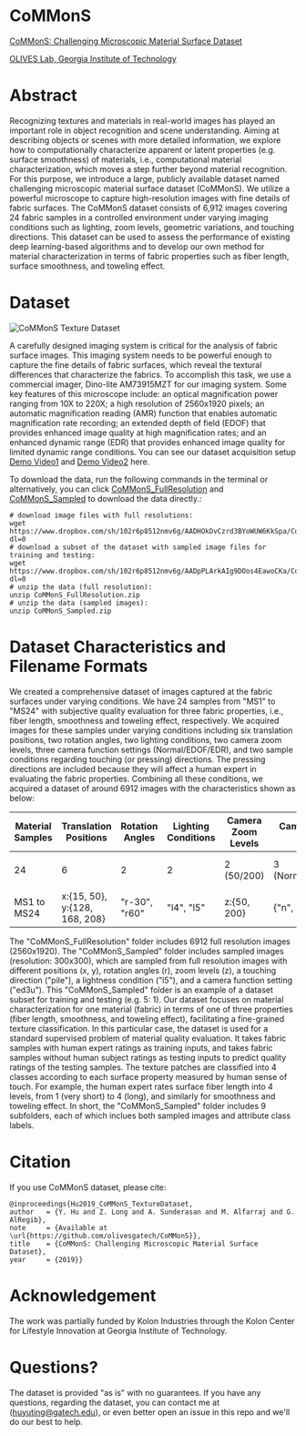 # CoMMonS
[CoMMonS: Challenging Microscopic Material Surface Dataset](https://github.com/olivesgatech/CoMMonS)

[OLIVES Lab, Georgia Institute of Technology](https://ghassanalregib.info/)

# Abstract
Recognizing textures and materials in real-world images has played an important role in object recognition and scene understanding. Aiming at describing objects or scenes with more detailed information, we explore how to computationally characterize apparent or latent properties (e.g. surface smoothness) of materials, i.e., computational material characterization, which moves a step further beyond material recognition. For this purpose, we introduce a large, publicly available dataset named challenging microscopic material surface dataset (CoMMonS). We utilize a powerful microscope to capture high-resolution images with fine details of fabric surfaces. The CoMMonS dataset consists of 6,912 images covering 24 fabric samples in a controlled environment under varying imaging conditions such as lighting, zoom levels, geometric variations, and touching directions. This dataset can be used to assess the performance of existing deep learning-based algorithms and to develop our own method for material characterization in terms of fabric properties such as fiber length, surface smoothness, and toweling effect.

# Dataset

![CoMMonS Texture Dataset](https://github.com/yutinghu/CoMMonS/blob/master/thumbnail_commonsdataset.png)

A carefully designed imaging system is critical for the analysis of fabric surface images. This imaging system needs to be powerful enough to capture the fine details of fabric surfaces, which reveal the textural differences that characterize the fabrics. To accomplish this task, we use a commercial imager, Dino-lite AM73915MZT for our imaging system. Some key features of this microscope include: an optical magnification power ranging from 10X to 220X; a high resolution of 2560x1920 pixels; an automatic magnification reading (AMR) function that enables automatic magnification rate recording; an extended depth of field (EDOF) that provides enhanced image quality at high magnification rates; and an enhanced dynamic range (EDR) that provides enhanced image quality for limited dynamic range conditions. You can see our dataset acquisition setup [Demo Video1](https://www.dropbox.com/s/9eddk38fakyopap/Setup_video1.mp4?dl=0) and [Demo Video2](https://www.dropbox.com/s/qc9hhikstzo7xsq/Setup_video2.mp4?dl=0) here.

To download the data, run the following commands in the terminal or alternatively, you can click [CoMMonS_FullResolution](https://www.dropbox.com/sh/102r6p8512nmv6g/AADHOkDvCzrd3BYoWUW6KkSpa/CoMMonS_FullResolution.zip?dl=0) and [CoMMonS_Sampled](https://www.dropbox.com/sh/102r6p8512nmv6g/AADpPLArkAIg9DOos4EawoCKa/CoMMonS_Sampled.zip?dl=0) to download the data directly.:
```
# download image files with full resolutions: 
wget https://www.dropbox.com/sh/102r6p8512nmv6g/AADHOkDvCzrd3BYoWUW6KkSpa/CoMMonS_FullResolution.zip?dl=0
# download a subset of the dataset with sampled image files for training and testing: 
wget https://www.dropbox.com/sh/102r6p8512nmv6g/AADpPLArkAIg9DOos4EawoCKa/CoMMonS_Sampled.zip?dl=0
# unzip the data (full resolution):
unzip CoMMonS_FullResolution.zip
# unzip the data (sampled images):
unzip CoMMonS_Sampled.zip
```

# Dataset Characteristics and Filename Formats
We created a comprehensive dataset of images captured at the fabric surfaces under varying conditions. We have 24 samples from "MS1" to "MS24" with subjective quality evaluation for three fabric properties, i.e., fiber length, smoothness and toweling effect, respectively. We acquired images for these samples under varying conditions including six translation positions, two rotation angles, two lighting conditions, two camera zoom levels, three camera function settings (Normal/EDOF/EDR), and two sample conditions regarding touching (or pressing) directions. The pressing directions are included because they will affect a human expert in evaluating the fabric properties. Combining all these conditions, we acquired a dataset of around 6912 images with the characteristics shown as below:

|Material Samples| Translation Positions | Rotation Angles | Lighting Conditions | Camera Zoom Levels |Camera Function Settings | Sample Conditions |
|---| --- | --- |--- | --- |--- | --- |
| 24 | 6 | 2 | 2 | 2 (50/200) |3 (Normal/EDOF/EDR) | 2 (towards/opposite the pile location)|
|MS1 to MS24| x:{15, 50}, y:{128, 168, 208} | "r-30", "r60" | "l4", "l5"|z:{50, 200} |{"n", "ef3u", "edr"} | {"pile", "opp"} |

The "CoMMonS_FullResolution" folder includes 6912 full resolution images (2560x1920). The "CoMMonS_Sampled" folder includes sampled images (resolution: 300x300), which are sampled from full resolution images with different positions (x, y), rotation angles (r), zoom levels (z), a touching direction ("pile"), a lightness condition ("l5"), and a camera function setting ("ed3u"). This "CoMMonS_Sampled" folder is an example of a dataset subset for training and testing (e.g. 5: 1). Our dataset focuses on material characterization for one material (fabric) in terms of one of three properties (fiber length, smoothness, and toweling effect), facilitating a fine-grained texture classification. In this particular case, the dataset is used for a standard supervised problem of material quality evaluation. It takes fabric samples with human expert ratings as training inputs, and takes fabric samples without human subject ratings as testing inputs to predict quality ratings of the testing samples. The texture patches are classified into 4 classes according to each surface property measured by human sense of touch. For example, the human expert rates surface fiber length into 4 levels, from 1 (very short) to 4 (long), and similarly for smoothness and toweling effect. In short, the "CoMMonS_Sampled" folder includes 9 subfolders, each of which inclues both sampled images and attribute class labels.

# Citation
If you use CoMMonS dataset, please cite:
```
@inproceedings{Hu2019_CoMMonS_TextureDataset,
author   = {Y. Hu and Z. Long and A. Sunderasan and M. Alfarraj and G. AlRegib},
note     = {Available at \url{https://github.com/olivesgatech/CoMMonS}},
title    = {CoMMonS: Challenging Microscopic Material Surface Dataset},
year     = {2019}}
```

# Acknowledgement
The work was partially funded by Kolon Industries through the Kolon Center for Lifestyle Innovation at Georgia Institute of Technology.

# Questions?
The dataset is provided "as is" with no guarantees. If you have any questions, regarding the dataset, you can contact me at (huyuting@gatech.edu), or even better open an issue in this repo and we'll do our best to help.
